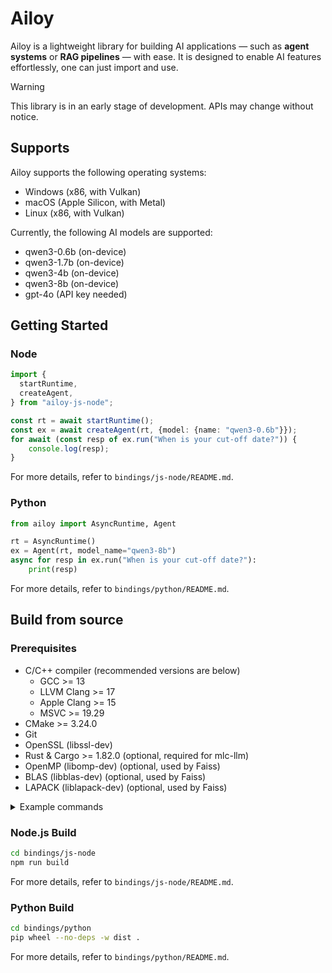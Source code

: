 # Ailoy

Ailoy is a lightweight library for building AI applications — such as **agent systems** or **RAG pipelines** — with ease. It is designed to enable AI features effortlessly, one can just import and use.

> [!WARNING]
> This library is in an early stage of development. APIs may change without notice.

## Supports

Ailoy supports the following operating systems:
- Windows (x86, with Vulkan)
- macOS (Apple Silicon, with Metal)
- Linux (x86, with Vulkan)

Currently, the following AI models are supported:
- qwen3-0.6b (on-device)
- qwen3-1.7b (on-device)
- qwen3-4b (on-device)
- qwen3-8b (on-device)
- gpt-4o (API key needed)

## Getting Started

### Node

```typescript
import {
  startRuntime,
  createAgent,
} from "ailoy-js-node";

const rt = await startRuntime();
const ex = await createAgent(rt, {model: {name: "qwen3-0.6b"}});
for await (const resp of ex.run("When is your cut-off date?")) {
    console.log(resp);
}
```

For more details, refer to `bindings/js-node/README.md`.

### Python

```python
from ailoy import AsyncRuntime, Agent

rt = AsyncRuntime()
ex = Agent(rt, model_name="qwen3-8b")
async for resp in ex.run("When is your cut-off date?"):
    print(resp)
```

For more details, refer to `bindings/python/README.md`.

## Build from source

### Prerequisites

- C/C++ compiler
  (recommended versions are below)
  - GCC >= 13
  - LLVM Clang >= 17
  - Apple Clang >= 15
  - MSVC >= 19.29
- CMake >= 3.24.0
- Git
- OpenSSL (libssl-dev)
- Rust & Cargo >= 1.82.0 (optional, required for mlc-llm)
- OpenMP (libomp-dev) (optional, used by Faiss)
- BLAS (libblas-dev) (optional, used by Faiss)
- LAPACK (liblapack-dev) (optional, used by Faiss)

<details>

<summary>Example commands</summary>
<h3>Ubuntu 24.04</h3>

```bash
# APT packages
apt-get install -y git wget curl
apt-get install -y libblas-dev liblapack-dev libssl-dev  # BLAS / LAPACK / OpenSSL
apt-get install -y build-essential                       # g++13

# Rust
curl https://sh.rustup.rs -sSf | sh

# CMake
bash -c "$(wget https://github.com/Kitware/CMake/releases/download/v3.24.0/cmake-3.24.0-linux-aarch64.sh)"

# Clone Ailoy
git clone https://github.com/brekkylab/ailoy && cd ailoy

# Build from source (can be replaced by Node.js/Python builds below)
mkdir -p build && cd build
cmake ..
make -j$(nproc)
```
</details>


### Node.js Build

```bash
cd bindings/js-node
npm run build
```

For more details, refer to `bindings/js-node/README.md`.

### Python Build

```bash
cd bindings/python
pip wheel --no-deps -w dist .
```

For more details, refer to `bindings/python/README.md`.
